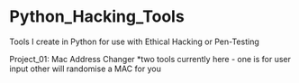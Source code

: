 # Python_Hacking_Tools
Tools I create in Python for use with Ethical Hacking or Pen-Testing


Project_01: Mac Address Changer
  *two tools currently here - one is for user input other will randomise a MAC for you

  
   
